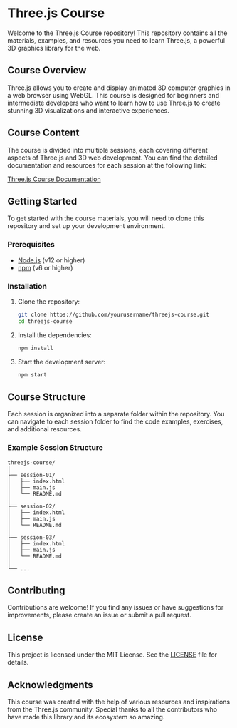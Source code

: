 # Three.js Course

Welcome to the Three.js Course repository! This repository contains all the materials, examples, and resources you need to learn Three.js, a powerful 3D graphics library for the web.

## Course Overview

Three.js allows you to create and display animated 3D computer graphics in a web browser using WebGL. This course is designed for beginners and intermediate developers who want to learn how to use Three.js to create stunning 3D visualizations and interactive experiences.

## Course Content

The course is divided into multiple sessions, each covering different aspects of Three.js and 3D web development. You can find the detailed documentation and resources for each session at the following link:

[Three.js Course Documentation](https://flawless-hammer-fd1.notion.site/Three-JS-Meets-c0872c58d22849c1b3afc47cdf9af45c)

## Getting Started

To get started with the course materials, you will need to clone this repository and set up your development environment.

### Prerequisites

- [Node.js](https://nodejs.org/) (v12 or higher)
- [npm](https://www.npmjs.com/) (v6 or higher)

### Installation

1. Clone the repository:

   ```bash
   git clone https://github.com/yourusername/threejs-course.git
   cd threejs-course
   ```

2. Install the dependencies:

   ```bash
   npm install
   ```

3. Start the development server:
   ```bash
   npm start
   ```

## Course Structure

Each session is organized into a separate folder within the repository. You can navigate to each session folder to find the code examples, exercises, and additional resources.

### Example Session Structure

```
threejs-course/
│
├── session-01/
│   ├── index.html
│   ├── main.js
│   └── README.md
│
├── session-02/
│   ├── index.html
│   ├── main.js
│   └── README.md
│
├── session-03/
│   ├── index.html
│   ├── main.js
│   └── README.md
│
└── ...
```

## Contributing

Contributions are welcome! If you find any issues or have suggestions for improvements, please create an issue or submit a pull request.

## License

This project is licensed under the MIT License. See the [LICENSE](LICENSE) file for details.

## Acknowledgments

This course was created with the help of various resources and inspirations from the Three.js community. Special thanks to all the contributors who have made this library and its ecosystem so amazing.
